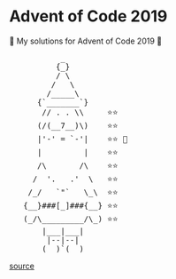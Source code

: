 # Advent of Code 2019

🎄 My solutions for Advent of Code 2019 🎄

<pre>
           _
          {_}
          / \
         /   \
        /_____\
      {`_______`}
       // . . \\     ⭐️⭐️
      (/(__7__)\)    ⭐️⭐️
      |'-' = `-'|    ⭐️⭐️ 🥵
      |         |    ⭐️⭐️
      /\       /\    ⭐️⭐️
     /  '.   .'  \   ⭐️⭐️
    /_/   `"`   \_\  ⭐️⭐️
   {__}###[_]###{__} ⭐️⭐️
   (_/\_________/\_) ⭐️⭐️
       |___|___|
        |--|--|
       (__)`(__)
</pre>
[source](https://asciiart.website//index.php?art=holiday/christmas/santa)
